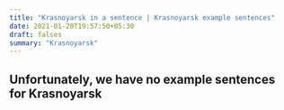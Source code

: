 ```yaml
---
title: "Krasnoyarsk in a sentence | Krasnoyarsk example sentences"
date: 2021-01-20T19:57:50+05:30
draft: falses
summary: "Krasnoyarsk"
---
```

## Unfortunately, we have no example sentences for Krasnoyarsk                 
